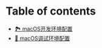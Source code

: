 # Table of contents

* [🏞 macOS开发环境配置](README.md)
* [🐛 macOS调试环境配置](macos-tiao-shi-huan-jing-pei-zhi.md)
